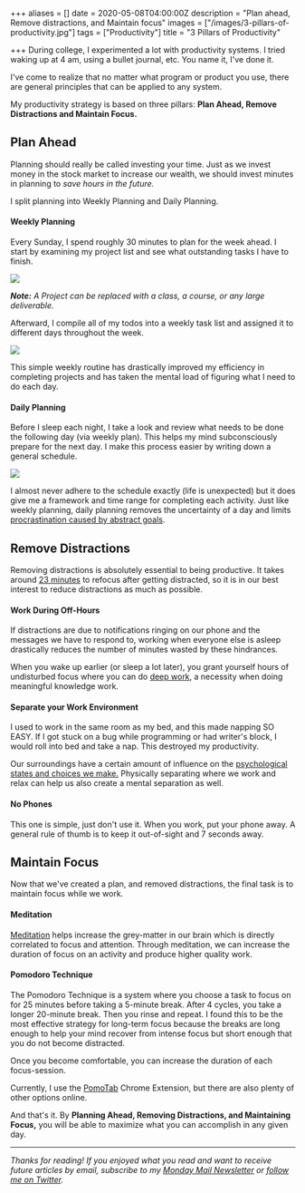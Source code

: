 +++
aliases = []
date = 2020-05-08T04:00:00Z
description = "Plan ahead, Remove distractions, and Maintain focus"
images = ["/images/3-pillars-of-productivity.jpg"]
tags = ["Productivity"]
title = "3 Pillars of Productivity"

+++
During college, I experimented a lot with productivity systems. I tried waking up at 4 am, using a bullet journal, etc. You name it, I've done it.

I've come to realize that no matter what program or product you use, there are general principles that can be applied to any system.

My productivity strategy is based on three pillars: **Plan Ahead, Remove Distractions and Maintain Focus.**

## Plan Ahead

Planning should really be called investing your time. Just as we invest money in the stock market to increase our wealth, we should invest minutes in planning to _save hours in the future._

I split planning into Weekly Planning and Daily Planning.

#### Weekly Planning

Every Sunday, I spend roughly 30 minutes to plan for the week ahead. I start by examining my project list and see what outstanding tasks I have to finish.

![](https://firebasestorage.googleapis.com/v0/b/firescript-577a2.appspot.com/o/imgs%2Fapp%2Fandyjgao%2FGr23n_h1sA.png?alt=media&token=c5eae831-bdb9-4d48-8946-6c23d6b7aecb)

**_Note:_** _A Project can be replaced with a class, a course, or any large deliverable._

Afterward, I compile all of my todos into a weekly task list and assigned it to different days throughout the week.

![](https://firebasestorage.googleapis.com/v0/b/firescript-577a2.appspot.com/o/imgs%2Fapp%2Fandyjgao%2FzVa8Q9JqV6.png?alt=media&token=4d9f5db6-8865-4740-86f9-330c383b12f2)

This simple weekly routine has drastically improved my efficiency in completing projects and has taken the mental load of figuring what I need to do each day.

#### Daily Planning

Before I sleep each night, I take a look and review what needs to be done the following day (via weekly plan). This helps my mind subconsciously prepare for the next day. I make this process easier by writing down a general schedule.

![](https://firebasestorage.googleapis.com/v0/b/firescript-577a2.appspot.com/o/imgs%2Fapp%2Fandyjgao%2FQ3mr0I3xO2.png?alt=media&token=265cb471-e11b-4980-80f7-144a6c809079)

I almost never adhere to the schedule exactly (life is unexpected) but it does give me a framework and time range for completing each activity. Just like weekly planning, daily planning removes the uncertainty of a day and limits [procrastination caused by abstract goals](https://www.spring.org.uk/2009/01/how-to-avoid-procrastination-think.php).

## Remove Distractions

Removing distractions is absolutely essential to being productive. It takes around [23 minutes](https://www.themuse.com/advice/this-is-nuts-it-takes-nearly-30-minutes-to-refocus-after-you-get-distracted) to refocus after getting distracted, so it is in our best interest to reduce distractions as much as possible.

#### Work During Off-Hours

If distractions are due to notifications ringing on our phone and the messages we have to respond to, working when everyone else is asleep drastically reduces the number of minutes wasted by these hindrances.

When you wake up earlier (or sleep a lot later), you grant yourself hours of undisturbed focus where you can do [deep work](https://www.calnewport.com/books/deep-work/), a necessity when doing meaningful knowledge work.

#### Separate your Work Environment

I used to work in the same room as my bed, and this made napping SO EASY. If I got stuck on a bug while programming or had writer's block, I would roll into bed and take a nap. This destroyed my productivity.

Our surroundings have a certain amount of influence on the [psychological states and choices we make.](http://healthysleep.med.harvard.edu/healthy/getting/overcoming/tips)  Physically separating where we work and relax can help us also create a mental separation as well.

#### No Phones

This one is simple, just don't use it. When you work, put your phone away.  A general rule of thumb is to keep it out-of-sight and 7 seconds away.

## Maintain Focus

Now that we've created a plan, and removed distractions, the final task is to maintain focus while we work.

#### Meditation

[Meditation](https://www.andyjgao.com/blog/why-i-love-meditation/) helps increase the grey-matter in our brain which is directly correlated to focus and attention. Through meditation, we can increase the duration of focus on an activity and produce higher quality work.

#### Pomodoro Technique

The Pomodoro Technique is a system where you choose a task to focus on for 25 minutes before taking a 5-minute break. After 4 cycles, you take a longer 20-minute break. Then you rinse and repeat. I found this to be the most effective strategy for long-term focus because the breaks are long enough to help your mind recover from intense focus but short enough that you do not become distracted.

Once you become comfortable, you can increase the duration of each focus-session.

Currently, I use the [PomoTab](https://www.andyjgao.com/projects/pomotab/) Chrome Extension, but there are also plenty of other options online.

And that's it. By **Planning Ahead, Removing Distractions, and Maintaining Focus,** you will be able to maximize what you can accomplish in any given day. 

***

_Thanks for reading! If you enjoyed what you read and want to receive future articles by email, subscribe to my_ [_Monday Mail Newsletter_](https://mondaymail.substack.com/) _or_ [_follow me on Twitter_](https://twitter.com/AndyJGao)_._